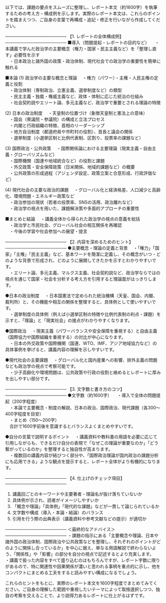 以下では、課題の要点をスムーズに整理し、レポート本文（約1600字）を執筆するための考え方・構成例を示します。実際のレポート本文は、これらのポイントを踏まえつつ、ご自身の言葉で再構成・追記・修正を行いながら作成してください。

────────────────────
【1. レポートの全体構成例】
────────────────────
■導入（問題提起・レポートの目的など）
　・本講義で学んだ政治学の主要概念（権力・国家・民主主義など）を「整理し直す」必要性を示す  
　・日本政治と諸外国の政策・政治体制、現代社会での政治学の重要性を簡単に触れる

■本論
(1) 政治学の主要な概念と理論
　・権力（パワー）・主権・人民主権の定義と役割  
　・政治体制（専制政治、立憲主義、選挙制度など）の類型  
　・民主主義・独裁・権威主義など、政体・体制に応じた統治の仕組み  
　・社会契約説やエリート論、多元主義など、政治学で重要とされる理論の特徴  

(2) 日本の政治制度
　・天皇制の位置づけ（象徴天皇制と憲法上の意味）  
　・国会（衆議院・参議院）の構成と立法プロセス  
　・内閣と行政組織の特徴、首相のリーダーシップ  
　・地方自治制度（都道府県や市町村の役割）、首長と議会の関係  
　・選挙制度（小選挙区制と比例代表制、区割り、投票率の課題など）

(3) 国際政治・公共政策
　・国際関係論における主要理論（現実主義・自由主義・グローバリズムなど）  
　・国際機関（国連や地域統合など）の役割と課題  
　・外交政策・安全保障政策（日米関係、地域的課題など）の概要  
　・公共政策の形成過程（アジェンダ設定、政策立案と合意形成、行政評価など）

(4) 現代社会の主要な政治的課題
　・グローバル化と経済格差、人口減少と高齢化、環境問題・エネルギー政策など  
　・政治参加の現状（若者の投票率、SNSの活用、政治離れなど）  
　・政治学の視点を用いた、課題解決策や多面的アプローチの重要性

■まとめと結論
　・講義全体から得られた政治学の視点の意義を総括  
　・政治学と市民社会、グローバル社会の相互関係を再確認  
　・今後の学習や社会参加への展望・提言

────────────────────
【2. 内容を深めるためのヒント】
────────────────────
●主要概念・理論の定義と背景
　・「権力」「国家」「主権」「民主主義」など、基本ワードを簡潔に定義し、その概念がいつ・どのような背景で形成され、どのように展開してきたかを示すとわかりやすいです。  
　・エリート論、多元主義、マルクス主義、社会契約説など、政治学ならではの視点を通じて国家・社会を分析する考え方を引用すると理論面がはっきりします。  

●日本の政治制度
　・日本国憲法で定められた統治機構（天皇、国会、内閣、裁判所）と、その機能や相互の関係を整理すると、具体例として使いやすいです。  
　・選挙制度の具体例（例えば小選挙区制の特徴や比例代表制の利点・課題）を示すと、「理論」と「現実社会」の接点がわかりやすくなります。  

●国際政治
　・現実主義（パワーバランスや安全保障を重視する）と自由主義（国際協力や国際組織を重視する）の対比が中心になります。  
　・日本の外交政策や国際機関（国連、WTO、IMF、アジア地域協力など）の具体事例を挙げると、講義内容の理解を示しやすいです。  

●現代社会の主要課題
　・グローバル化と国内産業への影響、排外主義の問題なども政治学の視点で考察可能です。  
　・少子高齢化や環境問題は、公共政策や行政の役割と絡めるとレポートに厚みを出しやすい部分です。  

────────────────────
【3. 文字数と書き方のコツ】
────────────────────
●文字数（約1600字）
　・導入で全体の問題提起（200字程度）  
　・本論で主要概念・制度の解説、日本の政治、国際政治、現代課題（各300～400字程度を目安）  
　・まとめ（150～200字）  
　合計で1600字前後を意識するとバランスよくまとめやすいです。  

●自分の言葉で説明するポイント
　・講義資料や教科書の用語を必要に応じて引用しながらも、できるだけ自分の表現で「なぜこの理論が重要なのか」「どう繋がっているのか」を整理すると独自性が高まります。  
　・複数回の講義内容が結びつく部分や、「国際政治理論が国内政治の課題分析にも応用できる」ような観点を提示すると、レポート全体がより有機的になります。  

────────────────────
【4. 仕上げのチェック項目】
────────────────────
1) 講義回ごとのキーワードや主要著者・理論名が抜け落ちていないか  
2) 具体例が示され、読者がイメージしやすいか  
3) 「概念や理論」「具体例」「現代的な課題」などが一貫して論じられているか  
4) 文字数や構成（導入・本論・結論）のバランス  
5) 引用を行う際の出典表示（講義資料や参考文献などの提示）が適切か  

────────────────────
＜最終的なアドバイス＞
────────────────────
・課題の指示にある「主要概念や理論、日本や諸外国の政治体制、国際政治や公共政策などを整理し、それぞれのポイントがどのように関係し合っているか」を中心に据え、単なる用語解説で終わらないよう、「関係性」や「影響」の部分を自分の視点で記述するとより充実します。  
・講義で扱った内容をすべて盛り込むのはもちろんですが、レポート字数に限りがあるので、特に関連性や因果関係が濃いと思われる事柄を重点的に示し、他をコンパクトにまとめる工夫をすると読みやすい構成になるでしょう。  

これらのヒントをもとに、実際のレポート本文を1600字程度でまとめてみてください。ご自身の理解した範囲や重視したいテーマによって取捨選択しつつ、独自の考察を交えることで、より説得力あるレポートに仕上がるはずです。